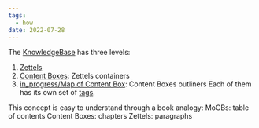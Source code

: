 ```yaml
---
tags:
  - how
date: 2022-07-28
---
```


The [KnowledgeBase](..\KnowledgeBase.md) has three levels:

1. [Zettels](..\Zettel.md)
1. [Content Boxes](..\Content_Box.md): Zettels containers
1. [in_progress/Map of Content Box](..\in_progress\Map%20of%20Content%20Box.md): Content Boxes outliners
   Each of them has its own set of [tags](..\in_progress\Tags.md).

This concept is easy to understand through a book analogy:
MoCBs: table of contents
Content Boxes: chapters
Zettels: paragraphs
